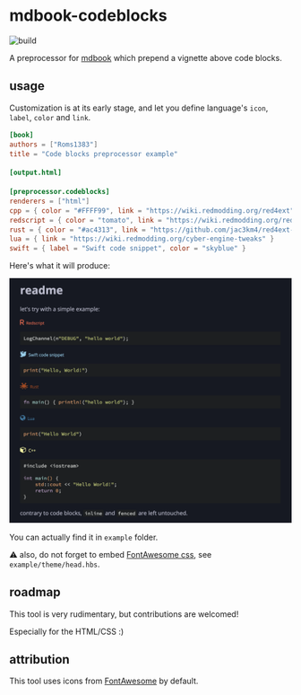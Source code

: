 # mdbook-codeblocks

![build](https://github.com/Roms1383/mdbook-codeblocks/actions/workflows/quality.yml/badge.svg)

A preprocessor for [mdbook](https://rust-lang.github.io/mdBook/) which prepend a vignette above code blocks.

## usage

Customization is at its early stage, and let you define language's `icon`, `label`, `color` and `link`.

```toml
[book]
authors = ["Roms1383"]
title = "Code blocks preprocessor example"

[output.html]

[preprocessor.codeblocks]
renderers = ["html"]
cpp = { color = "#FFFF99", link = "https://wiki.redmodding.org/red4ext" }
redscript = { color = "tomato", link = "https://wiki.redmodding.org/redscript" }
rust = { color = "#ac4313", link = "https://github.com/jac3km4/red4ext-rs" }
lua = { link = "https://wiki.redmodding.org/cyber-engine-tweaks" }
swift = { label = "Swift code snippet", color = "skyblue" }
```

Here's what it will produce:

![example](example.png)

You can actually find it in `example` folder.

⚠️ also, do not forget to embed [FontAwesome css](https://cdnjs.com/libraries/font-awesome), see `example/theme/head.hbs`.

## roadmap

This tool is very rudimentary, but contributions are welcomed!

Especially for the HTML/CSS :)

## attribution

This tool uses icons from [FontAwesome](https://fontawesome.com/) by default.
